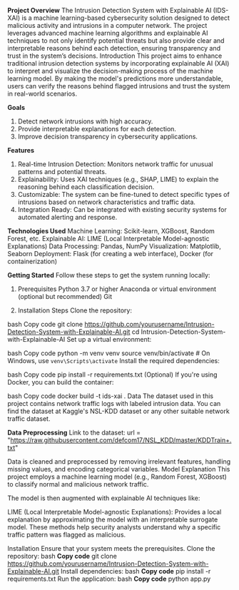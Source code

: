 **Project Overview** 
The Intrusion Detection System with Explainable AI (IDS-XAI) is a machine learning-based cybersecurity solution designed to detect malicious activity and intrusions in 
a computer network. The project leverages advanced machine learning algorithms and explainable AI techniques to not only identify potential threats but also provide clear 
and interpretable reasons behind each detection, ensuring transparency and trust in the system’s decisions.
Introduction
This project aims to enhance traditional intrusion detection systems by incorporating explainable AI (XAI) to interpret and visualize the decision-making process of the machine learning model. By making the model's predictions more understandable, users can verify the reasons behind flagged intrusions and trust the system in real-world scenarios.

**Goals**
1. Detect network intrusions with high accuracy.
2. Provide interpretable explanations for each detection.
3. Improve decision transparency in cybersecurity applications.

**Features**
1. Real-time Intrusion Detection: Monitors network traffic for unusual patterns and potential threats.
2. Explainability: Uses XAI techniques (e.g., SHAP, LIME) to explain the reasoning behind each classification decision.
3. Customizable: The system can be fine-tuned to detect specific types of intrusions based on network characteristics and traffic data.
4. Integration Ready: Can be integrated with existing security systems for automated alerting and response.
   
**Technologies Used**
Machine Learning: Scikit-learn, XGBoost, Random Forest, etc.
Explainable AI: LIME (Local Interpretable Model-agnostic Explanations)
Data Processing: Pandas, NumPy
Visualization: Matplotlib, Seaborn
Deployment: Flask (for creating a web interface), Docker (for containerization)

**Getting Started**
Follow these steps to get the system running locally:

1. Prerequisites
Python 3.7 or higher
Anaconda or virtual environment (optional but recommended)
Git

2. Installation Steps
Clone the repository:

bash
Copy code
git clone https://github.com/yourusername/Intrusion-Detection-System-with-Explainable-AI.git
cd Intrusion-Detection-System-with-Explainable-AI
Set up a virtual environment:

bash
Copy code
python -m venv venv
source venv/bin/activate  # On Windows, use `venv\Scripts\activate`
Install the required dependencies:

bash
Copy code
pip install -r requirements.txt
(Optional) If you're using Docker, you can build the container:

bash
Copy code
docker build -t ids-xai .
Data
The dataset used in this project contains network traffic logs with labeled intrusion data. You can find the dataset at Kaggle's NSL-KDD dataset or any other suitable network traffic dataset.

**Data Preprocessing**
Link to the dataset: url = "https://raw.githubusercontent.com/defcom17/NSL_KDD/master/KDDTrain+.txt"

Data is cleaned and preprocessed by removing irrelevant features, handling missing values, and encoding categorical variables.
Model Explanation
This project employs a machine learning model (e.g., Random Forest, XGBoost) to classify normal and malicious network traffic.

The model is then augmented with explainable AI techniques like:


LIME (Local Interpretable Model-agnostic Explanations): Provides a local explanation by approximating the model with an interpretable surrogate model.
These methods help security analysts understand why a specific traffic pattern was flagged as malicious.

Installation
Ensure that your system meets the prerequisites.
Clone the repository:
bash
**Copy code**
git clone https://github.com/yourusername/Intrusion-Detection-System-with-Explainable-AI.git
Install dependencies:
bash
**Copy code**
pip install -r requirements.txt
Run the application:
bash
**Copy code**
python app.py

